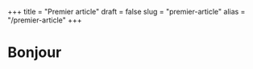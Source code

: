 +++
title = "Premier article"
draft = false
slug = "premier-article"
alias = "/premier-article"
+++

# Bonjour


